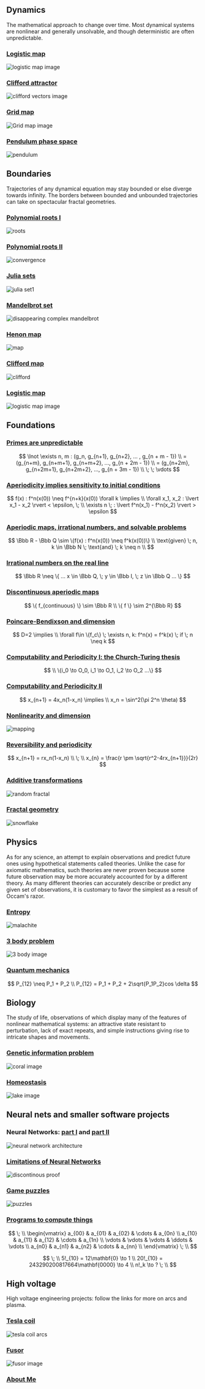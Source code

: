 
 <head>

  <!-- Global site tag (gtag.js) - Google Analytics -->
 <script async src="https://www.googletagmanager.com/gtag/js?id=UA-171312398-1"></script>
 <script>
   window.dataLayer = window.dataLayer || [];
   function gtag(){dataLayer.push(arguments);}
   gtag('js', new Date());

   gtag('config', 'UA-171312398-1');
 </script>

 <meta name="Description" CONTENT="Author: Benjamin Badger, Category: Informational">
 <meta name="google-site-verification" content="UtBQXaaKqY6KYEk1SldtSO5XVEy9SmoUfqJ5as0603Y" />
 </head>

## Dynamics
The mathematical approach to change over time. Most dynamical systems are nonlinear and generally unsolvable, and though deterministic are often unpredictable.  

### [Logistic map](/logistic-map.md)

![logistic map image]({{https://blbadger.github.io}}logistic_map/logistic_trace0428_cropped.png)



### [Clifford attractor](/clifford-attractor.md)

![clifford vectors image]({{https://blbadger.github.io}}clifford_attractor/semi_clifford_cover.png)


### [Grid map](/grid-map.md)

![Grid map image]({{https://blbadger.github.io}}grid_map/grid_vid.gif)


### [Pendulum phase space](/pendulum-map.md)

![pendulum]({{https://blbadger.github.io}}pendulum_map/pendulum_cover2.jpg)

## Boundaries 
Trajectories of any dynamical equation may stay bounded or else diverge towards infinity.  The borders between bounded and unbounded trajectories can take on spectacular fractal geometries.  

### [Polynomial roots I](/polynomial-roots.md)

![roots]({{https://blbadger.github.io}}newton-method/Newton046.png)

### [Polynomial roots II](/polynomial-roots2.md)

![convergence]({{https://blbadger.github.io}}/newton-method/Newton_boundaryx5-x-1.png)


### [Julia sets](/julia-sets.md)

![julia set1]({{https://blbadger.github.io}}fractals/Julia_set_inverted.png)

### [Mandelbrot set](/mandelbrot-set.md)

![disappearing complex mandelbrot]({{https://blbadger.github.io}}fractals/mandelbrot_complex_disappeared.gif)


### [Henon map](/henon-map.md)

![map]({{https://blbadger.github.io}}/henon_map/henon_cover2.png)


### [Clifford map](/clifford-boundary.md)

![clifford]({{https://blbadger.github.io}}clifford_attractor/clifford_cover0.png)


### [Logistic map](/logistic-boundary.md)

![logistic map image]({{https://blbadger.github.io}}/logistic_map/logistic_bound_cover.png)


## Foundations

### [Primes are unpredictable](/unpredictable-primes.md) 

$$
\lnot \exists n, m : (g_n, g_{n+1}, g_{n+2}, ... , g_{n + m - 1}) \\
= (g_{n+m}, g_{n+m+1}, g_{n+m+2}, ..., g_{n + 2m - 1}) \\
= (g_{n+2m}, g_{n+2m+1}, g_{n+2m+2}, ..., g_{n + 3m - 1}) \\
\; \; \vdots
$$

### [Aperiodicity implies sensitivity to initial conditions](/chaotic-sensitivity.md)

$$
f(x) : f^n(x(0)) \neq f^{n+k}(x(0)) \forall k \implies \\
\forall x_1, x_2 : \lvert x_1 - x_2 \rvert < \epsilon, \; \\
\exists n \; : \lvert f^n(x_1) - f^n(x_2) \rvert > \epsilon
$$

### [Aperiodic maps, irrational numbers, and solvable problems](/aperiodic-irrationals.md)

$$  
\Bbb R - \Bbb Q \sim \{f(x) : f^n(x(0)) \neq f^k(x(0))\} \\
\text{given} \; n, k \in \Bbb N \; \text{and} \; k \neq n \\
$$

### [Irrational numbers on the real line](/irrational-dimension.md)

$$
\Bbb R \neq \{ ... x \in \Bbb Q, \; y \in \Bbb I, \; z \in \Bbb Q ... \}
$$

### [Discontinuous aperiodic maps](/most-discontinuous.md)

$$
\{ f_{continuous} \} \sim \Bbb R \\
\{ f \} \sim 2^{\Bbb R}
$$

### [Poincare-Bendixson and dimension](/continuity-poincare.md)

$$
D=2 \implies \\
\forall f\in \{f_c\} \; \exists n, k: f^n(x) = f^k(x) \; if \; n \neq k
$$

### [Computability and Periodicity I: the Church-Turing thesis](/solvable-periodicity.md)

$$
\\
\{i_0 \to O_0, i_1 \to O_1, i_2 \to O_2 ...\}
$$

### [Computability and Periodicity II](/uncomputable-aperiodics.md)

$$
x_{n+1} = 4x_n(1-x_n) \implies \\
x_n = \sin^2(\pi 2^n \theta) 
$$

### [Nonlinearity and dimension](/nonlinear-dimension.md)

![mapping]({{https://blbadger.github.io}}misc_images/curve_mapping.png)

### [Reversibility and periodicity](/aperiodic-inverted.md)

$$
x_{n+1} = rx_n(1-x_n) \\
\; \\
x_{n} = \frac{r \pm \sqrt{r^2-4rx_{n+1}}}{2r}
$$

### [Additive transformations](/additivity-order.md)

![random fractal]({{https://blbadger.github.io}}/misc_images/randomized_sierpinksi_2.gif)


### [Fractal geometry](/fractal-geometry.md)

![snowflake]({{https://blbadger.github.io}}/fractals/snowflake_fractal.gif)


## Physics
As for any science, an attempt to explain observations and predict future ones using hypothetical statements called theories.  Unlike the case for axiomatic mathematics, such theories are never proven because some future observation may be more accurately accounted for by a different theory.  As many different theories can accurately describe or predict any given set of observations, it is customary to favor the simplest as a result of Occam's razor.  

### [Entropy](/entropy.md)

![malachite]({{https://blbadger.github.io}}/assets/images/malachite.png)

### [3 body problem](/3-body-problem.md)

![3 body image]({{https://blbadger.github.io}}/3_body_problem/3_body_cover.png)


### [Quantum mechanics](/quantum-mechanics.md)

$$
P_{12} \neq P_1 + P_2 \\
P_{12} = P_1 + P_2 + 2\sqrt{P_1P_2}cos \delta
$$

## Biology
The study of life, observations of which display many of the features of nonlinear mathematical systems: an attractive state resistant to perturbation, lack of exact repeats, and simple instructions giving rise to intricate shapes and movements.  

### [Genetic information problem](/genetic-info-problem.md)

![coral image]({{https://blbadger.github.io}}/bio_images/acropora.png)


### [Homeostasis](/homeostasis.md)

![lake image]({{https://blbadger.github.io}}/bio_images/lake.png)


## Neural nets and smaller software projects

### Neural Networks: [part I](/neural-networks.md) and [part II](neural-networks2.md)

![neural network architecture]({{https://blbadger.github.io}}/misc_images/cNN_architecture.png)

### [Limitations of Neural Networks](/nn-limitations.md)

![discontinous proof]({{https://blbadger.github.io}}/neural_networks/discontinous_proof.png)

### [Game puzzles](/puzzle-projects.md)

![puzzles]({{https://blbadger.github.io}}/assets/images/games.png)

### [Programs to compute things](/computing-programs.md)

$$
\; \\
\begin{vmatrix}
a_{00} & a_{01} & a_{02} & \cdots & a_{0n} \\
a_{10} & a_{11} & a_{12} & \cdots & a_{1n} \\
\vdots & \vdots & \vdots & \ddots & \vdots \\
a_{n0} & a_{n1} & a_{n2} & \cdots & a_{nn} \\
\end{vmatrix}
\; \\
$$

$$ 
\; \\
5!_{10} = 12\mathbf{0} \to 1 \\
20!_{10} = 243290200817664\mathbf{0000} \to 4 \\
n!_k \to ?
\; \\
$$
 	
## High voltage 
High voltage engineering projects: follow the links for more on arcs and plasma.

### [Tesla coil](/tesla-coils.md)

![tesla coil arcs]({{https://blbadger.github.io}}tesla_images/newtesla.jpg)


### [Fusor](/fusor.md)

![fusor image]({{https://blbadger.github.io}}fusor_images/fusor-1-1.png)


### [About Me](/about-me.md)



